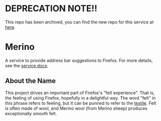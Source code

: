 # DEPRECATION NOTE!!

This repo has been archived, you can find the new repo for this service
at [here](https://github.com/mozilla-services/merino-py).

# Merino

A service to provide address bar suggestions to Firefox. For more details, see
the [service docs](https://mozilla-services.github.io/merino/).

## About the Name

This project drives an important part of Firefox's "felt experience". That is,
the feeling of using Firefox, hopefully in a delightful way. The word "felt" in
this phrase refers to feeling, but it can be punned to refer to the
[textile](https://en.wikipedia.org/wiki/Felt). Felt is often made of wool, and
Merino wool (from Merino sheep) produces exceptionally smooth felt.
